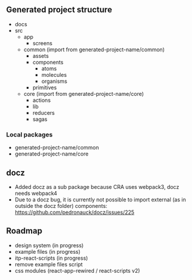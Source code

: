 ## Generated project structure
* docs
* src
  * app
    * screens
  * common (import from generated-project-name/common)
    * assets
    * components
      * atoms
      * molecules
      * organisms
    * primitives
  * core (import from generated-project-name/core)
    * actions
    * lib
    * reducers
    * sagas

### Local packages
* generated-project-name/common
* generated-project-name/core

## docz
* Added docz as a sub package because CRA uses webpack3, docz needs webpack4
* Due to a docz bug, it is currently not possible to import external (as in outside the docz folder) components:
  https://github.com/pedronauck/docz/issues/225

## Roadmap
* design system (in progress)
* example files (in progress)
* itp-react-scripts (in progress)
* remove example files script
* css modules (react-app-rewired / react-scripts v2)
